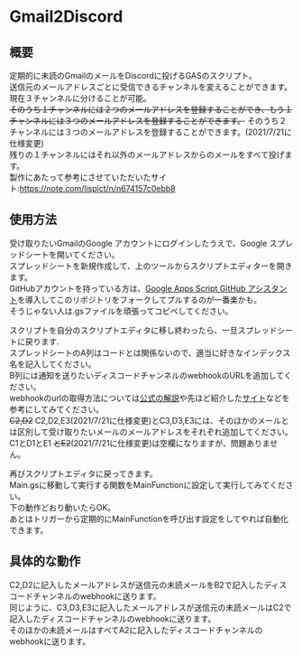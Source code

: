 # Gmail2Discord

## 概要
定期的に未読のGmailのメールをDiscordに投げるGASのスクリプト。<br>
送信元のメールアドレスごとに受信できるチャンネルを変えることができます。<br>
現在３チャンネルに分けることが可能。<br>
~~そのうち１チャンネルには２つのメールアドレスを登録することができ、もう１チャンネルには３つのメールアドレスを登録することができます。~~
そのうち２チャンネルには３つのメールアドレスを登録することができます。(2021/7/21に仕様変更)<br>
残りの１チャンネルにはそれ以外のメールアドレスからのメールをすべて投げます。<br>
製作にあたって参考にさせていただいたサイト:https://note.com/lispict/n/n674157c0ebb8

## 使用方法
受け取りたいGmailのGoogle アカウントにログインしたうえで、Google スプレッドシートを開いてください。<br>
スプレッドシートを新規作成して、上のツールからスクリプトエディターを開きます。<br>
GitHubアカウントを持っている方は、[Google Apps Script GitHub アシスタント](https://chrome.google.com/webstore/detail/google-apps-script-github/lfjcgcmkmjjlieihflfhjopckgpelofo?hl=ja)を導入してこのリポジトリをフォークしてプルするのが一番楽かも。<br>
そうじゃない人は.gsファイルを頑張ってコピペしてください。

スクリプトを自分のスクリプトエディタに移し終わったら、一旦スプレッドシートに戻ります.<br>
スプレッドシートのA列はコードとは関係ないので、適当に好きなインデックス名を記入してください。<br>
B列には通知を送りたいディスコードチャンネルのwebhookのURLを追加してください。<br>
webhookのurlの取得方法については[公式の解説](https://support.discord.com/hc/ja/articles/228383668-%E3%82%BF%E3%82%A4%E3%83%88%E3%83%AB-Webhooks%E3%81%B8%E3%81%AE%E5%BA%8F%E7%AB%A0)や先ほど紹介した[サイト](https://note.com/lispict/n/n674157c0ebb8)などを参考にしてみてください。<br>
~~C2,D2~~ C2,D2,E3(2021/7/21に仕様変更)とC3,D3,E3には、そのほかのメールとは区別して受け取りたいメールのメールアドレスをそれぞれ追加してください。<br>
C1とD1とE1 ~~とE2~~(2021/7/21に仕様変更)は空欄になりますが、問題ありません。<br>

再びスクリプトエディタに戻ってきます。<br>
Main.gsに移動して実行する関数をMainFunctionに設定して実行してみてください。<br>
下の動作どおり動いたらOK。<br>
あとはトリガーから定期的にMainFunctionを呼び出す設定をしてやれば自動化できます。<br>

## 具体的な動作
C2,D2に記入したメールアドレスが送信元の未読メールをB2で記入したディスコードチャンネルのwebhookに送ります。<br>
同じように、C3,D3,E3に記入したメールアドレスが送信元の未読メールはC2で記入したディスコードチャンネルのwebhookに送ります。<br>
そのほかの未読メールはすべてA2に記入したディスコードチャンネルのwebhookに送ります。
